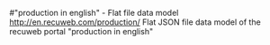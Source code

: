 #"production in english" - Flat file data model
http://en.recuweb.com/production/
Flat JSON file data model of the recuweb portal "production in english"
